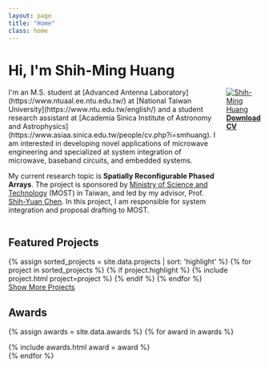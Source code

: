 ```yaml
---
layout: page
title: "Home"
class: home
---
```


# Hi, I'm Shih-Ming Huang

<div class="columns" markdown="1">

<div class="intro" markdown="1">
I'm an M.S. student at [Advanced Antenna Laboratory](https://www.ntuaal.ee.ntu.edu.tw/) at [National Taiwan University](https://www.ntu.edu.tw/english/) and a student research assistant at [Academia Sinica Institute of Astronomy and Astrophysics](https://www.asiaa.sinica.edu.tw/people/cv.php?i=smhuang). I am interested in developing novel applications of microwave engineering and specialized at system integration of microwave, baseband circuits, and embedded systems.

My current research topic is <b>Spatially Reconfigurable Phased Arrays</b>. The project is sponsored by  [Ministry of Science and Technology](https://www.most.gov.tw/?l=en) (MOST) in Taiwan, and led by my advisor, Prof. [Shih-Yuan Chen](https://www.ee.ntu.edu.tw/profile1.php?teacher_id=942017). In this project, I am responsible for system integration and proposal drafting to MOST.
</div>

<div class="me" markdown="1">
<picture>
  <a href="/mypage/images/ShihMing.jpg">
    <img
      src= '/mypage/images/ShihMing.jpg'
      alt='Shih-Ming Huang'>
  </a>
</picture>
  <br>
  <a href="{{ "/CV_ShihMing.pdf" | relative_url }}" class="button">
    <i class="fas fa-chevron-circle-right"></i>
    <b>Download CV</b>
  </a>

<!-- {:.no-list}
* <a href="mailto:{{ site.email }}">{{ site.email }}</a> -->
</div>

</div>

## Featured Projects

<div class="featured-projects">
  {% assign sorted_projects = site.data.projects | sort: 'highlight' %}
  {% for project in sorted_projects %}
    {% if project.highlight %}
      {% include project.html project=project %}
    {% endif %}
  {% endfor %}
</div>
<a href="{{ "/projects/" | relative_url }}" class="button">
  <i class="fas fa-chevron-circle-right"></i>
  Show More Projects
</a>

## Awards
{% assign awards = site.data.awards %}
{% for award in awards %}
  <div class="awards">
    {% include awards.html award = award %} 
  </div>
{% endfor %}